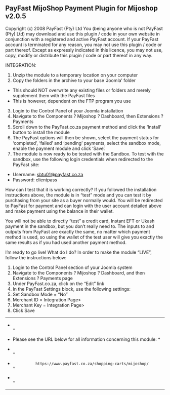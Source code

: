 PayFast MijoShop Payment Plugin for Mijoshop v2.0.5
------------------------------------------------------------------------------
Copyright (c) 2008 PayFast (Pty) Ltd
You (being anyone who is not PayFast (Pty) Ltd) may download and use this plugin / code in your own website in conjunction with a registered and active PayFast account. If your PayFast account is terminated for any reason, you may not use this plugin / code or part thereof.
Except as expressly indicated in this licence, you may not use, copy, modify or distribute this plugin / code or part thereof in any way.

INTEGRATION:
1. Unzip the module to a temporary location on your computer
2. Copy the folders in the archive to your base ‘Joomla’ folder
- This should NOT overwrite any existing files or folders and merely supplement them with the PayFast files
- This is however, dependent on the FTP program you use
3. Login to the Control Panel of your Joomla installation
4. Navigate to the Components ? Mijoshop ? Dashboard, then Extensions ? Payments
5. Scroll down to the PayFast.co.za payment method and click the ‘Install’ button to install the module
6. The PayFast options will then be shown, select the payment status for ‘completed’, ‘failed’ and ‘pending’ payments, select the sandbox mode, enable the payment module and click ‘Save’.
7. The module is now ready to be tested with the Sandbox. To test with the sandbox, use the following login credentials when redirected to the PayFast site:
- Username: sbtu01@payfast.co.za
- Password: clientpass

How can I test that it is working correctly?
If you followed the installation instructions above, the module is in “test” mode and you can test it by purchasing from your site as a buyer normally would. You will be redirected to PayFast for payment and can login with the user account detailed above and make payment using the balance in their wallet.

You will not be able to directly “test” a credit card, Instant EFT or Ukash payment in the sandbox, but you don’t really need to. The inputs to and outputs from PayFast are exactly the same, no matter which payment method is used, so using the wallet of the test user will give you exactly the same results as if you had used another payment method.

I’m ready to go live! What do I do?
In order to make the module “LIVE”, follow the instructions below:

1. Login to the Control Panel section of your Joomla system
2. Navigate to the Components ? Mijoshop ? Dashboard, and then Extensions ? Payments page
3. Under PayFast.co.za, click on the “Edit” link
4. In the PayFast Settings block, use the following settings:
5. Set Sandbox Mode = “No”
6. Merchant ID = Integration Page>
7. Merchant Key = Integration Page>
8. Click Save

******************************************************************************
*                                                                            *
*    Please see the URL below for all information concerning this module:    *
*                                                                            *
*               https://www.payfast.co.za/shopping-carts/mijoshop/           *
*                                                                            *
******************************************************************************